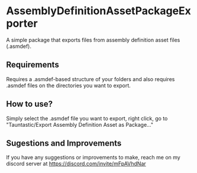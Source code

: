 # AssemblyDefinitionAssetPackageExporter

A simple package that exports files from assembly definition asset files (.asmdef).

## Requirements

Requires a .asmdef-based structure of your folders and also requires .asmdef files on the directories you want to export.

## How to use?

Simply select the .asmdef file you want to export, right click, go to "Tauntastic/Export Assembly Definition Asset as Package..."

## Sugestions and Improvements

If you have any suggestions or improvements to make, reach me on my discord server at https://discord.com/invite/mFpAVhdNar 
